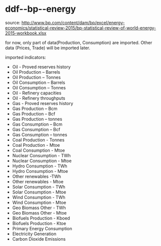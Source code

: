 # ddf--bp--energy

source: http://www.bp.com/content/dam/bp/excel/energy-economics/statistical-review-2015/bp-statistical-review-of-world-energy-2015-workbook.xlsx

for now, only part of data(Production, Consumption) are imported. Other data (Prices, Trade) 
will be imported later.

imported indicators:

* Oil - Proved reserves history
* Oil Production – Barrels
* Oil Production – Tonnes
* Oil Consumption – Barrels
* Oil Consumption – Tonnes
* Oil - Refinery capacities
* Oil - Refinery throughputs
* Gas - Proved reserves history
* Gas Production – Bcm
* Gas Production – Bcf
* Gas Production – tonnes
* Gas Consumption – Bcm
* Gas Consumption – Bcf
* Gas Consumption – tonnes
* Coal Production - Tonnes
* Coal Production - Mtoe
* Coal Consumption -  Mtoe
* Nuclear Consumption - TWh
* Nuclear Consumption - Mtoe
* Hydro Consumption - TWh
* Hydro Consumption - Mtoe
* Other renewables -TWh
* Other renewables - Mtoe
* Solar Consumption - TWh
* Solar Consumption - Mtoe
* Wind Consumption - TWh
* Wind Consumption - Mtoe
* Geo Biomass Other - TWh
* Geo Biomass Other - Mtoe
* Biofuels Production - Kboed
* Biofuels Production - Ktoe
* Primary Energy Consumption
* Electricity Generation
* Carbon Dioxide Emissions
